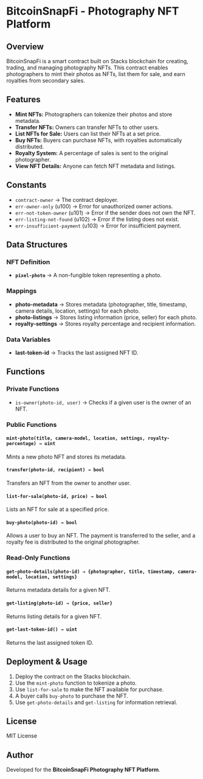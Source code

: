 # BitcoinSnapFi - Photography NFT Platform

## Overview
BitcoinSnapFi is a smart contract built on Stacks blockchain for creating, trading, and managing photography NFTs. This contract enables photographers to mint their photos as NFTs, list them for sale, and earn royalties from secondary sales.

## Features
- **Mint NFTs:** Photographers can tokenize their photos and store metadata.
- **Transfer NFTs:** Owners can transfer NFTs to other users.
- **List NFTs for Sale:** Users can list their NFTs at a set price.
- **Buy NFTs:** Buyers can purchase NFTs, with royalties automatically distributed.
- **Royalty System:** A percentage of sales is sent to the original photographer.
- **View NFT Details:** Anyone can fetch NFT metadata and listings.

## Constants
- `contract-owner` → The contract deployer.
- `err-owner-only` (u100) → Error for unauthorized owner actions.
- `err-not-token-owner` (u101) → Error if the sender does not own the NFT.
- `err-listing-not-found` (u102) → Error if the listing does not exist.
- `err-insufficient-payment` (u103) → Error for insufficient payment.

## Data Structures
### NFT Definition
- **`pixel-photo`** → A non-fungible token representing a photo.

### Mappings
- **photo-metadata** → Stores metadata (photographer, title, timestamp, camera details, location, settings) for each photo.
- **photo-listings** → Stores listing information (price, seller) for each photo.
- **royalty-settings** → Stores royalty percentage and recipient information.

### Data Variables
- **last-token-id** → Tracks the last assigned NFT ID.

## Functions

### Private Functions
- `is-owner(photo-id, user)` → Checks if a given user is the owner of an NFT.

### Public Functions
#### `mint-photo(title, camera-model, location, settings, royalty-percentage) → uint`
Mints a new photo NFT and stores its metadata.

#### `transfer(photo-id, recipient) → bool`
Transfers an NFT from the owner to another user.

#### `list-for-sale(photo-id, price) → bool`
Lists an NFT for sale at a specified price.

#### `buy-photo(photo-id) → bool`
Allows a user to buy an NFT. The payment is transferred to the seller, and a royalty fee is distributed to the original photographer.

### Read-Only Functions
#### `get-photo-details(photo-id) → {photographer, title, timestamp, camera-model, location, settings}`
Returns metadata details for a given NFT.

#### `get-listing(photo-id) → {price, seller}`
Returns listing details for a given NFT.

#### `get-last-token-id() → uint`
Returns the last assigned token ID.

## Deployment & Usage
1. Deploy the contract on the Stacks blockchain.
2. Use the `mint-photo` function to tokenize a photo.
3. Use `list-for-sale` to make the NFT available for purchase.
4. A buyer calls `buy-photo` to purchase the NFT.
5. Use `get-photo-details` and `get-listing` for information retrieval.

## License
MIT License

## Author
Developed for the **BitcoinSnapFi Photography NFT Platform**.

